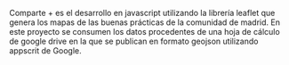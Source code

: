 Comparte + es el desarrollo en javascript utilizando la librería leaflet que genera los mapas de las buenas prácticas de la comunidad de madrid. En este proyecto se consumen los datos procedentes de una hoja de cálculo de google drive en la que se publican en formato geojson utilizando appscrit de Google.  
